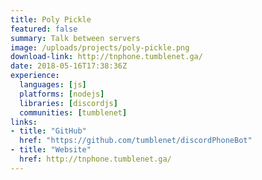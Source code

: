 ```yaml
---
title: Poly Pickle
featured: false
summary: Talk between servers
image: /uploads/projects/poly-pickle.png
download-link: http://tnphone.tumblenet.ga/
date: 2018-05-16T17:38:36Z
experience:
  languages: [js]
  platforms: [nodejs]
  libraries: [discordjs]
  communities: [tumblenet]
links:
- title: "GitHub"
  href: "https://github.com/tumblenet/discordPhoneBot"
- title: "Website"
  href: http://tnphone.tumblenet.ga/
---
```

